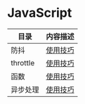 # JavaScript

|目录 | 内容描述
|- | -:|
防抖 | [使用技巧](./debounce.md)
throttle | [使用技巧](./throttle.md)
函数 | [使用技巧](./函数.md)
异步处理 | [使用技巧](./异步处理.md)